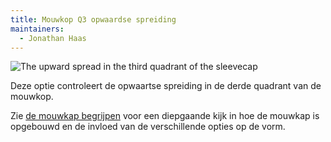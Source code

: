 ```yaml
---
title: Mouwkop Q3 opwaardse spreiding
maintainers:
  - Jonathan Haas
---
```


![The upward spread in the third quadrant of the sleevecap](./sleevecapq3spread1.svg)

Deze optie controleert de opwaartse spreiding in de derde quadrant van de mouwkop.

<Tip>

Zie [de mouwkap begrijpen](/docs/designs/brian/options#understanding-the-sleevecap) voor een diepgaande
kijk in hoe de mouwkap is opgebouwd en de invloed van de verschillende opties op de vorm.

</Tip>
